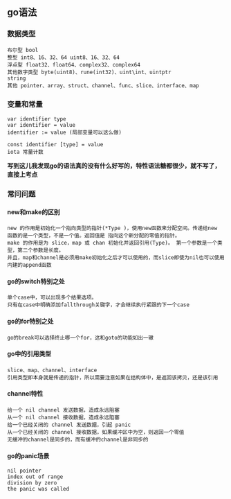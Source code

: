 ## go语法

### 数据类型
```
布尔型 bool
整型 int8、16、32、64 uint8、16、32、64
浮点型 float32、float64、complex32、complex64
其他数字类型 byte(uint8)、rune(int32)、uint\int、uintptr
string
其他 pointer、array、struct、channel、func、slice、interface、map
```

### 变量和常量
```
var identifier type
var identifier = value
identifier := value (局部变量可以这么做) 

const identifier [type] = value
iota 常量计数
```

**写到这儿我发现go的语法真的没有什么好写的，特性语法糖都很少，就不写了，直接上考点**

### 常问问题

#### new和make的区别
```
new 的作用是初始化一个指向类型的指针(*Type )，使用new函数来分配空间。传递给new 函数的是一个类型，不是一个值。返回值是 指向这个新分配的零值的指针。
make 的作用是为 slice，map 或 chan 初始化并返回引用(Type)。 第一个参数是一个类型，第二个参数是长度。
并且，map和channel是必须用make初始化之后才可以使用的，而slice即使为nil也可以使用内建的append函数
```

#### go的switch特别之处
```
单个case中，可以出现多个结果选项。
只有在case中明确添加fallthrough关键字，才会继续执行紧跟的下一个case
```

#### go的for特别之处
```
go的break可以选择终止哪一个for，这和goto的功能如出一辙
```

#### go中的引用类型
```
slice、map、channel、interface
引用类型即本身就是传递的指针，所以需要注意如果在结构体中，是返回该拷贝，还是该引用
```

#### channel特性
```
给一个 nil channel 发送数据，造成永远阻塞
从一个 nil channel 接收数据，造成永远阻塞
给一个已经关闭的 channel 发送数据，引起 panic
从一个已经关闭的 channel 接收数据，如果缓冲区中为空，则返回一个零值
无缓冲的channel是同步的，而有缓冲的channel是非同步的
```

#### go的panic场景
```
nil pointer
index out of range
division by zero
the panic was called
```



